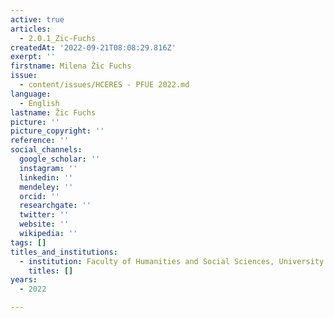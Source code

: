 ```yaml
---
active: true
articles:
  - 2.0.1_Zic-Fuchs
createdAt: '2022-09-21T08:08:29.816Z'
exerpt: ''
firstname: Milena Žic Fuchs
issue:
  - content/issues/HCERES - PFUE 2022.md
language:
  - English
lastname: Žic Fuchs
picture: ''
picture_copyright: ''
reference: ''
social_channels:
  google_scholar: ''
  instagram: ''
  linkedin: ''
  mendeley: ''
  orcid: ''
  researchgate: ''
  twitter: ''
  website: ''
  wikipedia: ''
tags: []
titles_and_institutions:
  - institution: Faculty of Humanities and Social Sciences, University of Zagreb, Croatie
    titles: []
years:
  - 2022

---
```

